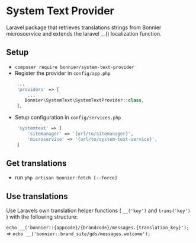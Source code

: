 # System Text Provider
Laravel package that retrieves translations strings from Bonnier microsoervice and extends the laravel __() localization function.

## Setup
- ```composer require bonnier/system-text-provider```
- Register the provider in ```config/app.php```
```php
    ...
    'providers' => [
        ...
       Bonnier\SystemText\SystemTextProvider::class, 
    ],
```
- Setup configuration in ```config/services.php```
```php
    'systemtext' => [
        'sitemanager' => '{url/to/sitemanager}',
        'microservice' => '{url/to/system-text-service}',
    ]
```

## Get translations
- run ```php artisan bonnier:fetch [--force]```

## Use translations
Use Laravels own translation helper functions ( ``__('key')`` and ``trans('key')`` ) with the following structure:

``echo __('bonnier::{appcode}/{brandcode}/messages.{translation_key}');`` => ``echo __('bonnier::brand_site/gds/messages.welcome');``